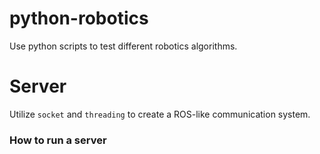 # python-robotics
Use python scripts to test different robotics algorithms.

# Server
Utilize ```socket``` and ```threading``` to create a ROS-like communication system.

### How to run a server
